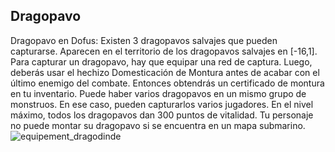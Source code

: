 ## Dragopavo
Dragopavo en Dofus: Existen 3 dragopavos salvajes que pueden capturarse. Aparecen en el territorio de los dragopavos salvajes en [-16,1].
Para capturar un dragopavo, hay que equipar una red de captura. Luego, deberás usar el hechizo Domesticación de Montura antes de acabar con el último enemigo del combate. Entonces obtendrás un certificado de montura en tu inventario.
Puede haber varios dragopavos en un mismo grupo de monstruos. En ese caso, pueden capturarlos varios jugadores.
En el nivel máximo, todos los dragopavos dan 300 puntos de vitalidad.
Tu personaje no puede montar su dragopavo si se encuentra en un mapa submarino.
![equipement_dragodinde](https://media.discordapp.net/attachments/1107006154426560682/1107008064160284845/equipement_dragodinde-200x200.png)